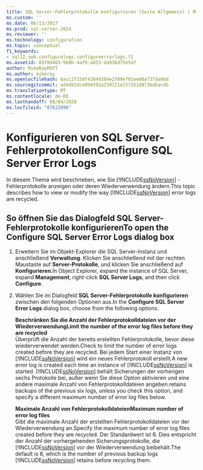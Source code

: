 ```yaml
---
title: SQL Server-Fehlerprotokolle konfigurieren (Seite Allgemein) | Microsoft-Dokumentation
ms.custom: ''
ms.date: 06/13/2017
ms.prod: sql-server-2014
ms.reviewer: ''
ms.technology: configuration
ms.topic: conceptual
f1_keywords:
- sql12.swb.configurelogs.configureerrorlogs.f1
ms.assetid: 03f0d463-9b0b-4af9-a853-da936d75e5af
author: MikeRayMSFT
ms.author: mikeray
ms.openlocfilehash: 8acc27150f42049384e2789ef83ae66a737da9bd
ms.sourcegitcommit: ad4d92dce894592a259721a1571b1d8736abacdb
ms.translationtype: MT
ms.contentlocale: de-DE
ms.lasthandoff: 08/04/2020
ms.locfileid: "87622890"
---
```

# <a name="configure-sql-server-error-logs"></a><span data-ttu-id="7efbb-102">Konfigurieren von SQL Server-Fehlerprotokollen</span><span class="sxs-lookup"><span data-stu-id="7efbb-102">Configure SQL Server Error Logs</span></span>
  <span data-ttu-id="7efbb-103">In diesem Thema wird beschrieben, wie Sie [!INCLUDE[ssNoVersion](../../includes/ssnoversion-md.md)] -Fehlerprotokolle anzeigen oder deren Wiederverwendung ändern.</span><span class="sxs-lookup"><span data-stu-id="7efbb-103">This topic describes how to view or modify the way [!INCLUDE[ssNoVersion](../../includes/ssnoversion-md.md)] error logs are recycled.</span></span>  
  
## <a name="to-open-the-configure-sql-server-error-logs-dialog-box"></a><span data-ttu-id="7efbb-104">So öffnen Sie das Dialogfeld SQL Server-Fehlerprotokolle konfigurieren</span><span class="sxs-lookup"><span data-stu-id="7efbb-104">To open the Configure SQL Server Error Logs dialog box</span></span>  
  
1.  <span data-ttu-id="7efbb-105">Erweitern Sie im Objekt-Explorer die SQL Server-Instanz und anschließend **Verwaltung**. Klicken Sie anschließend mit der rechten Maustaste auf **Server-Protokolle**, und klicken Sie anschließend auf **Konfigurieren**.</span><span class="sxs-lookup"><span data-stu-id="7efbb-105">In Object Explorer, expand the instance of SQL Server, expand **Management**, right-click **SQL Server Logs**, and then click **Configure**.</span></span>  
  
2.  <span data-ttu-id="7efbb-106">Wählen Sie im Dialogfeld **SQL Server-Fehlerprotokolle konfigurieren** zwischen den folgenden Optionen aus.</span><span class="sxs-lookup"><span data-stu-id="7efbb-106">In the **Configure SQL Server Error Logs** dialog box, choose from the following options.</span></span>  
  
     <span data-ttu-id="7efbb-107">**Beschränken Sie die Anzahl der Fehlerprotokolldateien vor der Wiederverwendung**</span><span class="sxs-lookup"><span data-stu-id="7efbb-107">**Limit the number of the error log files before they are recycled**</span></span>  
     <span data-ttu-id="7efbb-108">Überprüft die Anzahl der bereits erstellten Fehlerprotokolle, bevor diese wiederverwendet werden.</span><span class="sxs-lookup"><span data-stu-id="7efbb-108">Check to limit the number of error logs created before they are recycled.</span></span> <span data-ttu-id="7efbb-109">Bei jedem Start einer Instanz von [!INCLUDE[ssNoVersion](../../includes/ssnoversion-md.md)] wird ein neues Fehlerprotokoll erstellt.</span><span class="sxs-lookup"><span data-stu-id="7efbb-109">A new error log is created each time an instance of [!INCLUDE[ssNoVersion](../../includes/ssnoversion-md.md)] is started.</span></span> [!INCLUDE[ssNoVersion](../../includes/ssnoversion-md.md)] <span data-ttu-id="7efbb-110">behält Sicherungen der vorherigen sechs Protokolle bei, außer wenn Sie diese Option aktivieren und eine andere maximale Anzahl von Fehlerprotokolldateien angeben.</span><span class="sxs-lookup"><span data-stu-id="7efbb-110">retains backups of the previous six logs, unless you check this option, and specify a different maximum number of error log files below.</span></span>  
  
     <span data-ttu-id="7efbb-111">**Maximale Anzahl von Fehlerprotokolldateien**</span><span class="sxs-lookup"><span data-stu-id="7efbb-111">**Maximum number of error log files**</span></span>  
     <span data-ttu-id="7efbb-112">Gibt die maximale Anzahl der erstellten Fehlerprotokolldateien vor der Wiederverwendung an.</span><span class="sxs-lookup"><span data-stu-id="7efbb-112">Specify the maximum number of error log files created before they are recycled.</span></span> <span data-ttu-id="7efbb-113">Der Standardwert ist 6. Dies entspricht der Anzahl der vorhergehenden Sicherungsprotokolle, die [!INCLUDE[ssNoVersion](../../includes/ssnoversion-md.md)] vor der Wiederverwendung beibehält.</span><span class="sxs-lookup"><span data-stu-id="7efbb-113">The default is 6, which is the number of previous backup logs [!INCLUDE[ssNoVersion](../../includes/ssnoversion-md.md)] retains before recycling them.</span></span>  
  
  
